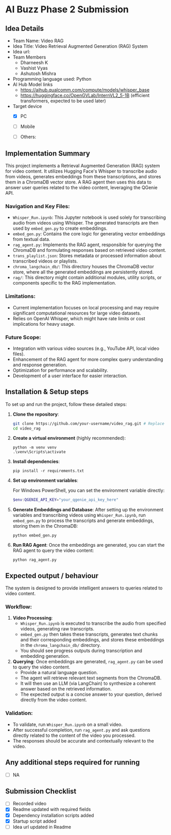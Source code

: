 # AI Buzz Phase 2 Submission

## Idea Details
- Team Name: Video RAG
- Idea Title: Video Retrieval Augmented Generation (RAG) System
- Idea url: <!-- Link to your idea in AI Buzz portal - Please fill this in as needed -->
- Team Members
  - Dharneesh K
  - Vashist Vyas
  - Ashutosh Mishra
- Programming language used: Python
- AI Hub Model links
  - https://aihub.qualcomm.com/compute/models/whisper_base
  - https://huggingface.co/OpenGVLab/InternVL2_5-1B (efficient transformers, expected to be used later)
- Target device
  - [x] PC
  - [ ] Mobile
  - [ ] Others: <!-- Specify the device --> 


## Implementation Summary
This project implements a Retrieval Augmented Generation (RAG) system for video content. It utilizes Hugging Face's Whisper to transcribe audio from videos, generates embeddings from these transcriptions, and stores them in a ChromaDB vector store. A RAG agent then uses this data to answer user queries related to the video content, leveraging the QGenie API.

### Navigation and Key Files:
-   `Whisper_Run.ipynb`: This Jupyter notebook is used solely for transcribing audio from videos using Whisper. The generated transcripts are then used by `embed_gen.py` to create embeddings.
-   `embed_gen.py`: Contains the core logic for generating vector embeddings from textual data.
-   `rag_agent.py`: Implements the RAG agent, responsible for querying the ChromaDB and formulating responses based on retrieved video content.
-   `trans_playlist.json`: Stores metadata or processed information about transcribed videos or playlists.
-   `chroma_langchain_db/`: This directory houses the ChromaDB vector store, where all the generated embeddings are persistently stored.
-   `rag/`: This directory might contain additional modules, utility scripts, or components specific to the RAG implementation.

### Limitations:
-   Current implementation focuses on local processing and may require significant computational resources for large video datasets.
-   Relies on OpenAI Whisper, which might have rate limits or cost implications for heavy usage.

### Future Scope:
-   Integration with various video sources (e.g., YouTube API, local video files).
-   Enhancement of the RAG agent for more complex query understanding and response generation.
-   Optimization for performance and scalability.
-   Development of a user interface for easier interaction.

## Installation & Setup steps
To set up and run the project, follow these detailed steps:

1.  **Clone the repository**:
    ```bash
    git clone https://github.com/your-username/video_rag.git # Replace with actual repo URL
    cd video_rag
    ```

2.  **Create a virtual environment** (highly recommended):
    ```
    python -m venv venv
    .\venv\Scripts\activate
    ```

3.  **Install dependencies**:
    ```
    pip install -r requirements.txt
    ```

4.  **Set up environment variables**:

    For Windows PowerShell, you can set the environment variable directly:
    ```powershell
    $env:QGENIE_API_KEY="your_qgenie_api_key_here"
    ```

5.  **Generate Embeddings and Database**:
    After setting up the environment variables and transcribing videos using `Whisper_Run.ipynb`, run `embed_gen.py` to process the transcripts and generate embeddings, storing them in the ChromaDB:
    ```
    python embed_gen.py
    ```

6.  **Run RAG Agent**:
    Once the embeddings are generated, you can start the RAG agent to query the video content:
    ```
    python rag_agent.py
    ```

## Expected output / behaviour
The system is designed to provide intelligent answers to queries related to video content.

### Workflow:
1.  **Video Processing**:
    -   `Whisper_Run.ipynb` is executed to transcribe the audio from specified videos, generating raw transcripts.
    -   `embed_gen.py` then takes these transcripts, generates text chunks and their corresponding embeddings, and stores these embeddings in the `chroma_langchain_db/` directory.
    -   You should see progress outputs during transcription and embedding generation.
2.  **Querying**: Once embeddings are generated, `rag_agent.py` can be used to query the video content.
    -   Provide a natural language question.
    -   The agent will retrieve relevant text segments from the ChromaDB.
    -   It will then use an LLM (via LangChain) to synthesize a coherent answer based on the retrieved information.
    -   The expected output is a concise answer to your question, derived directly from the video content.

### Validation:
-   To validate, run `Whisper_Run.ipynb` on a small video.
-   After successful completion, run `rag_agent.py` and ask questions directly related to the content of the video you processed.
-   The responses should be accurate and contextually relevant to the video.

## Any additional steps required for running
- [ ] NA
<!-- 
Mention any additional requirements here. If not, leave the NA.
-->

## Submission Checklist
- [ ] Recorded video
- [x] Readme updated with required fields
- [x] Dependency installation scripts added
- [x] Startup script added
- [ ] Idea url updated in Readme
